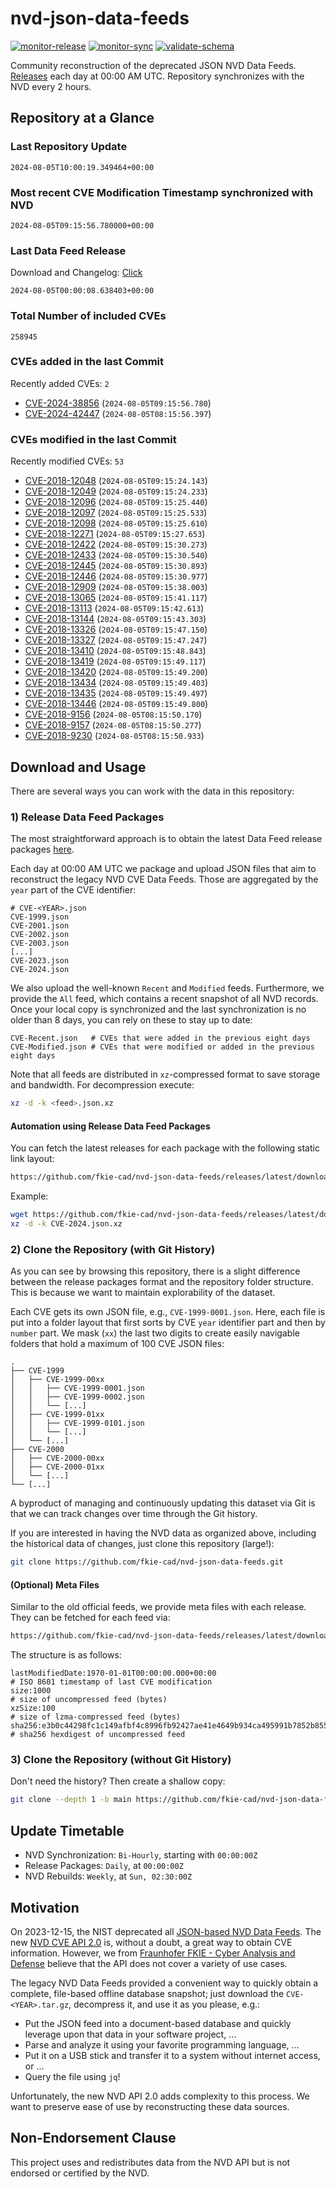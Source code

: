 # nvd-json-data-feeds

[![monitor-release](https://github.com/fkie-cad/nvd-json-data-feeds/actions/workflows/monitor_release.yml/badge.svg)](https://github.com/fkie-cad/nvd-json-data-feeds/actions/workflows/monitor_release.yml)
[![monitor-sync](https://github.com/fkie-cad/nvd-json-data-feeds/actions/workflows/monitor_sync.yml/badge.svg)](https://github.com/fkie-cad/nvd-json-data-feeds/actions/workflows/monitor_sync.yml)
[![validate-schema](https://github.com/fkie-cad/nvd-json-data-feeds/actions/workflows/validate_schema.yml/badge.svg)](https://github.com/fkie-cad/nvd-json-data-feeds/actions/workflows/validate_schema.yml)

Community reconstruction of the deprecated JSON NVD Data Feeds.
[Releases](https://github.com/fkie-cad/nvd-json-data-feeds/releases/latest) each day at 00:00 AM UTC.
Repository synchronizes with the NVD every 2 hours.

## Repository at a Glance

### Last Repository Update

```plain
2024-08-05T10:00:19.349464+00:00
```

### Most recent CVE Modification Timestamp synchronized with NVD

```plain
2024-08-05T09:15:56.780000+00:00
```

### Last Data Feed Release

Download and Changelog: [Click](https://github.com/fkie-cad/nvd-json-data-feeds/releases/latest)

```plain
2024-08-05T00:00:08.638403+00:00
```

### Total Number of included CVEs

```plain
258945
```

### CVEs added in the last Commit

Recently added CVEs: `2`

- [CVE-2024-38856](CVE-2024/CVE-2024-388xx/CVE-2024-38856.json) (`2024-08-05T09:15:56.780`)
- [CVE-2024-42447](CVE-2024/CVE-2024-424xx/CVE-2024-42447.json) (`2024-08-05T08:15:56.397`)


### CVEs modified in the last Commit

Recently modified CVEs: `53`

- [CVE-2018-12048](CVE-2018/CVE-2018-120xx/CVE-2018-12048.json) (`2024-08-05T09:15:24.143`)
- [CVE-2018-12049](CVE-2018/CVE-2018-120xx/CVE-2018-12049.json) (`2024-08-05T09:15:24.233`)
- [CVE-2018-12096](CVE-2018/CVE-2018-120xx/CVE-2018-12096.json) (`2024-08-05T09:15:25.440`)
- [CVE-2018-12097](CVE-2018/CVE-2018-120xx/CVE-2018-12097.json) (`2024-08-05T09:15:25.533`)
- [CVE-2018-12098](CVE-2018/CVE-2018-120xx/CVE-2018-12098.json) (`2024-08-05T09:15:25.610`)
- [CVE-2018-12271](CVE-2018/CVE-2018-122xx/CVE-2018-12271.json) (`2024-08-05T09:15:27.653`)
- [CVE-2018-12422](CVE-2018/CVE-2018-124xx/CVE-2018-12422.json) (`2024-08-05T09:15:30.273`)
- [CVE-2018-12433](CVE-2018/CVE-2018-124xx/CVE-2018-12433.json) (`2024-08-05T09:15:30.540`)
- [CVE-2018-12445](CVE-2018/CVE-2018-124xx/CVE-2018-12445.json) (`2024-08-05T09:15:30.893`)
- [CVE-2018-12446](CVE-2018/CVE-2018-124xx/CVE-2018-12446.json) (`2024-08-05T09:15:30.977`)
- [CVE-2018-12909](CVE-2018/CVE-2018-129xx/CVE-2018-12909.json) (`2024-08-05T09:15:38.003`)
- [CVE-2018-13065](CVE-2018/CVE-2018-130xx/CVE-2018-13065.json) (`2024-08-05T09:15:41.117`)
- [CVE-2018-13113](CVE-2018/CVE-2018-131xx/CVE-2018-13113.json) (`2024-08-05T09:15:42.613`)
- [CVE-2018-13144](CVE-2018/CVE-2018-131xx/CVE-2018-13144.json) (`2024-08-05T09:15:43.303`)
- [CVE-2018-13326](CVE-2018/CVE-2018-133xx/CVE-2018-13326.json) (`2024-08-05T09:15:47.150`)
- [CVE-2018-13327](CVE-2018/CVE-2018-133xx/CVE-2018-13327.json) (`2024-08-05T09:15:47.247`)
- [CVE-2018-13410](CVE-2018/CVE-2018-134xx/CVE-2018-13410.json) (`2024-08-05T09:15:48.843`)
- [CVE-2018-13419](CVE-2018/CVE-2018-134xx/CVE-2018-13419.json) (`2024-08-05T09:15:49.117`)
- [CVE-2018-13420](CVE-2018/CVE-2018-134xx/CVE-2018-13420.json) (`2024-08-05T09:15:49.200`)
- [CVE-2018-13434](CVE-2018/CVE-2018-134xx/CVE-2018-13434.json) (`2024-08-05T09:15:49.403`)
- [CVE-2018-13435](CVE-2018/CVE-2018-134xx/CVE-2018-13435.json) (`2024-08-05T09:15:49.497`)
- [CVE-2018-13446](CVE-2018/CVE-2018-134xx/CVE-2018-13446.json) (`2024-08-05T09:15:49.800`)
- [CVE-2018-9156](CVE-2018/CVE-2018-91xx/CVE-2018-9156.json) (`2024-08-05T08:15:50.170`)
- [CVE-2018-9157](CVE-2018/CVE-2018-91xx/CVE-2018-9157.json) (`2024-08-05T08:15:50.277`)
- [CVE-2018-9230](CVE-2018/CVE-2018-92xx/CVE-2018-9230.json) (`2024-08-05T08:15:50.933`)


## Download and Usage

There are several ways you can work with the data in this repository:

### 1) Release Data Feed Packages

The most straightforward approach is to obtain the latest Data Feed release packages [here](https://github.com/fkie-cad/nvd-json-data-feeds/releases/latest).

Each day at 00:00 AM UTC we package and upload JSON files that aim to reconstruct the legacy NVD CVE Data Feeds.
Those are aggregated by the `year` part of the CVE identifier:

```
# CVE-<YEAR>.json
CVE-1999.json
CVE-2001.json
CVE-2002.json
CVE-2003.json
[...]
CVE-2023.json
CVE-2024.json
```

We also upload the well-known `Recent` and `Modified` feeds.
Furthermore, we provide the `All` feed, which contains a recent snapshot of all NVD records.
Once your local copy is synchronized and the last synchronization is no older than 8 days, you can rely on these to stay up to date:

```plain
CVE-Recent.json   # CVEs that were added in the previous eight days
CVE-Modified.json # CVEs that were modified or added in the previous eight days
```

Note that all feeds are distributed in `xz`-compressed format to save storage and bandwidth.
For decompression execute:

```sh
xz -d -k <feed>.json.xz
```

#### Automation using Release Data Feed Packages

You can fetch the latest releases for each package with the following static link layout:

```sh
https://github.com/fkie-cad/nvd-json-data-feeds/releases/latest/download/CVE-<YEAR>.json.xz
```

Example:

```sh
wget https://github.com/fkie-cad/nvd-json-data-feeds/releases/latest/download/CVE-2024.json.xz
xz -d -k CVE-2024.json.xz
```

### 2) Clone the Repository (with Git History)

As you can see by browsing this repository, there is a slight difference between the release packages format and the repository folder structure.
This is because we want to maintain explorability of the dataset.

Each CVE gets its own JSON file, e.g., `CVE-1999-0001.json`.
Here, each file is put into a folder layout that first sorts by CVE `year` identifier part and then by `number` part.
We mask (`xx`) the last two digits to create easily navigable folders that hold a maximum of 100 CVE JSON files:

```plain
.
├── CVE-1999
│   ├── CVE-1999-00xx
│   │   ├── CVE-1999-0001.json
│   │   ├── CVE-1999-0002.json
│   │   └── [...]
│   ├── CVE-1999-01xx
│   │   ├── CVE-1999-0101.json
│   │   └── [...]
│   └── [...]
├── CVE-2000
│   ├── CVE-2000-00xx
│   ├── CVE-2000-01xx
│   └── [...]
└── [...]
```

A byproduct of managing and continuously updating this dataset via Git is that we can track changes over time through the Git history.

If you are interested in having the NVD data as organized above, including the historical data of changes, just clone this repository (large!):

```sh
git clone https://github.com/fkie-cad/nvd-json-data-feeds.git
```

#### (Optional) Meta Files

Similar to the old official feeds, we provide meta files with each release. They can be fetched for each feed via:

```sh
https://github.com/fkie-cad/nvd-json-data-feeds/releases/latest/download/CVE-<YEAR>.meta
```

The structure is as follows:

```plain
lastModifiedDate:1970-01-01T00:00:00.000+00:00                          # ISO 8601 timestamp of last CVE modification
size:1000                                                               # size of uncompressed feed (bytes)
xzSize:100                                                              # size of lzma-compressed feed (bytes)
sha256:e3b0c44298fc1c149afbf4c8996fb92427ae41e4649b934ca495991b7852b855 # sha256 hexdigest of uncompressed feed
```

### 3) Clone the Repository (without Git History)

Don't need the history? Then create a shallow copy:

```sh
git clone --depth 1 -b main https://github.com/fkie-cad/nvd-json-data-feeds.git
```


## Update Timetable

* NVD Synchronization: `Bi-Hourly`, starting with `00:00:00Z`
* Release Packages: `Daily`, at `00:00:00Z`
* NVD Rebuilds: `Weekly`, at `Sun, 02:30:00Z`


## Motivation

On 2023-12-15, the NIST deprecated all [JSON-based NVD Data Feeds](https://nvd.nist.gov/vuln/data-feeds#divRetirementBanner-1).
The new [NVD CVE API 2.0](https://nvd.nist.gov/developers/vulnerabilities) is, without a doubt, a great way to obtain CVE information.
However, we from [Fraunhofer FKIE - Cyber Analysis and Defense](https://www.fkie.fraunhofer.de/en/departments/cad.html) believe that the API does not cover a variety of use cases.

The legacy NVD Data Feeds provided a convenient way to quickly obtain a complete, file-based offline database snapshot; just download the `CVE-<YEAR>.tar.gz`, decompress it, and use it as you please, e.g.:

- Put the JSON feed into a document-based database and quickly leverage upon that data in your software project, ...
- Parse and analyze it using your favorite programming language, ...
- Put it on a USB stick and transfer it to a system without internet access, or ...
- Query the file using `jq`!

Unfortunately, the new NVD API 2.0 adds complexity to this process.
We want to preserve ease of use by reconstructing these data sources.

## Non-Endorsement Clause

This project uses and redistributes data from the NVD API but is not endorsed or certified by the NVD.